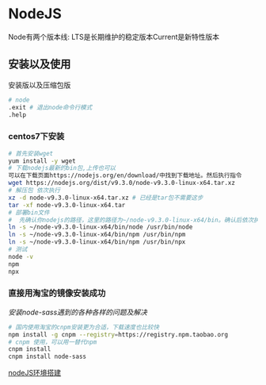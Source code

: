 # NodeJS
<!-- @author DHJT 2019-01-23 -->
Node有两个版本线: LTS是长期维护的稳定版本Current是新特性版本

## 安装以及使用
安装版以及压缩包版
```sh
# node
.exit # 退出node命令行模式
.help
```
### centos7下安装
```sh
# 首先安装wget
yum install -y wget
# 下载nodejs最新的bin包,上传也可以
可以在下载页面https://nodejs.org/en/download/中找到下载地址。然后执行指令
wget https://nodejs.org/dist/v9.3.0/node-v9.3.0-linux-x64.tar.xz
# 解压包 依次执行
xz -d node-v9.3.0-linux-x64.tar.xz # 已经是tar包不需要这步
tar -xf node-v9.3.0-linux-x64.tar
# 部署bin文件
#  先确认你nodejs的路径，这里的路径为~/node-v9.3.0-linux-x64/bin。确认后依次执行
ln -s ~/node-v9.3.0-linux-x64/bin/node /usr/bin/node
ln -s ~/node-v9.3.0-linux-x64/bin/npm /usr/bin/npm
ln -s ~/node-v9.3.0-linux-x64/bin/npm /usr/bin/npx
# 测试
node -v
npm
npx
```

### 直接用淘宝的镜像安装成功
*安装node-sass遇到的各种各样的问题及解决*
```sh
# 国内使用淘宝的cnpm安装更为合适，下载速度也比较快
npm install -g cnpm --registry=https://registry.npm.taobao.org
# cnpm 使用，可以用一替代npm
cnpm install
cnpm install node-sass
```

[nodeJS环境搭建](https://blog.csdn.net/qq_45174759/article/details/100059802)
